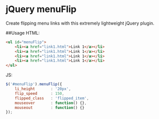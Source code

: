 jQuery menuFlip
===============

Create flipping menu links with this extremely lightweight jQuery plugin.

##Usage
HTML:
```html
<ul id="menuFlip">
    <li><a href="link1.html">Link 1</a></li>
    <li><a href="link1.html">Link 1</a></li>
    <li><a href="link1.html">Link 1</a></li>
    <li><a href="link1.html">Link 1</a></li>
</ul>
```

JS:
```js
$('#menuFlip').menuFlip({
    li_height       : '20px', 
    flip_speed      : 150, 
    flipped_class   : 'flipped_item', 
    mouseover       : function() {}, 
    mouseout        : function() {}
});
```
